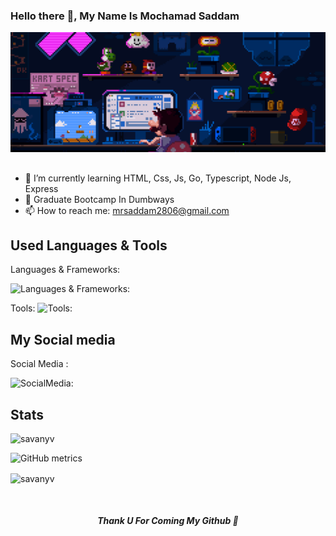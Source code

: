 ### Hello there 👋, My Name Is Mochamad Saddam
![I am GitHub Readme Generator's creator](https://raw.githubusercontent.com/mosh3eb/Portfolio_Page/main/images/bg.gif)

##
- 🌱 I’m currently learning HTML, Css, Js, Go, Typescript, Node Js, Express
- 📖 Graduate Bootcamp In Dumbways
- 📫 How to reach me: mrsaddam2806@gmail.com 

## Used Languages & Tools

Languages & Frameworks:

![Languages & Frameworks:](https://skillicons.dev/icons?i=html,css,js,golang,ts,nodejs,express)

Tools:
![Tools:](https://skillicons.dev/icons?i=vscode,postgres,powershell,postman,git,github,linux)

## My Social media

Social Media :

![SocialMedia:](https://skillicons.dev/icons?i=twitter,instagram,linkedin)

## Stats

<p><img src="https://github-readme-stats.vercel.app/api/top-langs?username=savanyv&show_icons=true&theme=dracula&hide_border=true&locale=en&layout=compact" alt="savanyv" /></p>

![GitHub metrics](https://metrics.lecoq.io/savanyv)

<p><img align="center" src="https://github-readme-streak-stats.herokuapp.com/?user=savanyv&theme=dark" alt="savanyv" /></p>

<br>

<h5 align="center">Thank U For Coming My Github 👋</h5>
